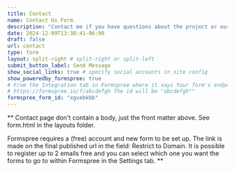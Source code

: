 ```yaml
---
title: Contact
name: Contact Us Form
description: "Contact me if you have questions about the project or our work."
date: 2024-12-09T13:38:41-06:00
draft: false
url: contact
type: form
layout: split-right # split-right or split-left
submit_button_label: Send Message
show_social_links: true # specify social accounts in site config
show_poweredby_formspree: true
# From the Integration tab in Formspree where it says Your form's endpoint is:
# https://formspree.io/f/abcdefgh The id will be "abcdefgh"" 
formspree_form_id: "xgvebkbb"
---
```


** Contact page don't contain a body, just the front matter above.
See form.html in the layouts folder.

Formspree requires a (free) account and new form to be set up. The link is made on the final published url in the field: Restrict to Domain. It is possible to register up to 2 emails free and you can select which one you want the forms to go to within Formspree in the Settings tab.
**

